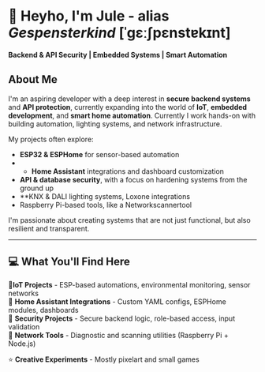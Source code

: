 # 👻 Heyho, I'm Jule - alias *Gespensterkind* [ˈɡɛːʃpɛnstɐkɪnt]

**Backend & API Security | Embedded Systems | Smart Automation**

## About Me  
I'm an aspiring developer with a deep interest in **secure backend systems** and **API protection**, currently expanding into the world of **IoT**, **embedded development**, and **smart home automation**.
Currently I work hands-on with building automation, lighting systems, and network infrastructure.

My projects often explore:
- **ESP32 & ESPHome** for sensor-based automation  
- - **Home Assistant** integrations and dashboard customization  
- **API & database security**, with a focus on hardening systems from the ground up
- **KNX & DALI lighting systems, Loxone integrations
- Raspberry Pi-based tools, like a Networkscannertool

I'm passionate about creating systems that are not just functional, but also resilient and transparent.

---

## 💻 What You'll Find Here

  📂**IoT Projects** - ESP-based automations, environmental monitoring, sensor networks  
  📁 **Home Assistant Integrations** - Custom YAML configs, ESPHome modules, dashboards  
  📁 **Security Projects** - Secure backend logic, role-based access, input validation  
  📁 **Network Tools** - Diagnostic and scanning utilities (Raspberry Pi + Node.js)
  
  ⭐ **Creative Experiments** - Mostly pixelart and small games



